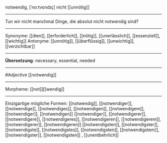 notwendig, [ˈnoːtvɛndɪç]
nicht [[unnötig]]

---
Tun wir nicht manchmal Dinge, die absolut nicht notwendig sind?

---
Synonyme: [[dien]], [[erforderlich]], [[nötig]], [[unerlässlich]], [[essenziell]], [[wichtig]]
Antonyme: [[unnötig]], [[überflüssig]], [[unwichtig]], [[verzichtbar]]

---
**Übersetzung**:
necessary, essential, needed

---
#Adjective [[notwendig]]

---
Morpheme:
[[not]][[wendig]]

---


Einzigartige mögliche Formen: 
[[notwendig]], [[notwendiger]], [[notwendige]], [[notwendiges]], [[notwendigen]], [[notwendigem]], [[notwendiger]], [[notwendigen]]
[[notwendiger]], [[notwendigerer]], [[notwendigere]], [[notwendigeres]], [[notwendigeren]], [[notwendigerem]], [[notwendigerer]], [[notwendigeren]]
[[notwendigsten]], [[notwendigster]], [[notwendigste]], [[notwendigstes]], [[notwendigsten]], [[notwendigstem]], [[notwendigster]], [[notwendigsten]]
, [[unentbehrlich]]